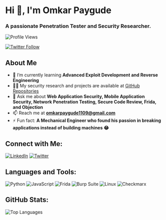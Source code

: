 # Hi 👋, I'm Omkar Paygude

### A passionate Penetration Tester and Security Researcher.

![Profile Views](https://komarev.com/ghpvc/?username=omii-143&label=Profile%20views&color=0e75b6&style=flat)

[![Twitter Follow](https://img.shields.io/twitter/follow/omkarpaygude5?logo=twitter&style=for-the-badge)](https://twitter.com/omkarpaygude5)

## About Me

- 🌱 I’m currently learning **Advanced Exploit Development and Reverse Engineering**
- 👨‍💻 My security research and projects are available at [GitHub Repositories](https://github.com/omii-143)
- 💬 Ask me about **Web Application Security, Mobile Application Security, Network Penetration Testing, Secure Code Review, Frida, and Objection**
- 📫 Reach me at **omkarpaygude1109@gmail.com**
- ⚡ Fun fact: **A Mechanical Engineer who found his passion in breaking applications instead of building machines 😂**

## Connect with Me:

[![LinkedIn](https://img.shields.io/badge/LinkedIn-Omkar%20Paygude-blue?style=flat-square&logo=linkedin)](https://www.linkedin.com/in/omkar-paygude)
[![Twitter](https://img.shields.io/twitter/follow/omkarpaygude5?style=flat-square&logo=twitter)](https://twitter.com/omkarpaygude5)

## Languages and Tools:

![Python](https://img.shields.io/badge/Python-3776AB?style=for-the-badge&logo=python&logoColor=white)
![JavaScript](https://img.shields.io/badge/JavaScript-F7DF1E?style=for-the-badge&logo=javascript&logoColor=black)
![Frida](https://img.shields.io/badge/Frida-000000?style=for-the-badge&logo=frida&logoColor=white)
![Burp Suite](https://img.shields.io/badge/Burp_Suite-FF5733?style=for-the-badge&logo=burpsuite&logoColor=white)
![Linux](https://img.shields.io/badge/Linux-FCC624?style=for-the-badge&logo=linux&logoColor=black)
![Checkmarx](https://img.shields.io/badge/Checkmarx-003366?style=for-the-badge)

## GitHub Stats:

![Top Languages](https://github-readme-stats.vercel.app/api/top-langs?username=omii-143&show_icons=true&locale=en&layout=compact)


